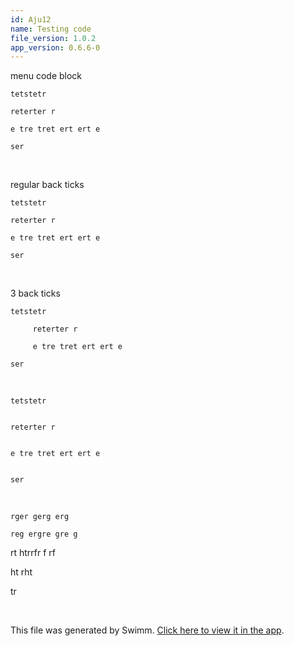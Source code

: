 ```yaml
---
id: Aju12
name: Testing code
file_version: 1.0.2
app_version: 0.6.6-0
---
```


menu code block

`tetstetr`

`reterter r`

`e tre tret ert ert e`

`ser`

<br/>

regular back ticks

`tetstetr`

`reterter r`

`e tre tret ert ert e`

`ser`

<br/>

3 back ticks

```
tetstetr

     reterter r

     e tre tret ert ert e

ser
```

<br/>

```
tetstetr


reterter r


e tre tret ert ert e


ser
```

<br/>

`rger gerg erg`

`reg ergre gre g`

rt htrrfr f rf

ht rht

tr

<br/>

This file was generated by Swimm. [Click here to view it in the app](http://localhost:5001/repos/Z2l0aHViJTNBJTNBc3ItZXh0ZW5zaW9uJTNBJTNBZG91ZWs=/docs/Aju12).